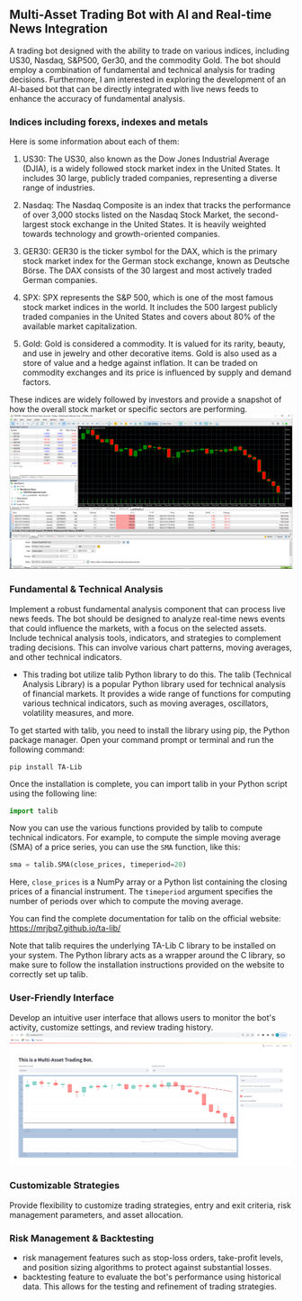 ## Multi-Asset Trading Bot with AI and Real-time News Integration
A trading bot designed with the ability to trade on various indices, including US30, Nasdaq, S&P500, Ger30, and the commodity Gold. The bot should employ a combination of fundamental and technical analysis for trading decisions. Furthermore, I am interested in exploring the development of an AI-based bot that can be directly integrated with live news feeds to enhance the accuracy of fundamental analysis.

### Indices including forexs, indexes and metals
Here is some information about each of them:

1. US30: The US30, also known as the Dow Jones Industrial Average (DJIA), is a widely followed stock market index in the United States. It includes 30 large, publicly traded companies, representing a diverse range of industries.

2. Nasdaq: The Nasdaq Composite is an index that tracks the performance of over 3,000 stocks listed on the Nasdaq Stock Market, the second-largest stock exchange in the United States. It is heavily weighted towards technology and growth-oriented companies.

3. GER30: GER30 is the ticker symbol for the DAX, which is the primary stock market index for the German stock exchange, known as Deutsche Börse. The DAX consists of the 30 largest and most actively traded German companies.

4. SPX: SPX represents the S&P 500, which is one of the most famous stock market indices in the world. It includes the 500 largest publicly traded companies in the United States and covers about 80% of the available market capitalization.

5. Gold: Gold is considered a commodity. It is valued for its rarity, beauty, and use in jewelry and other decorative items. Gold is also used as a store of value and a hedge against inflation. It can be traded on commodity exchanges and its price is influenced by supply and demand factors.

These indices are widely followed by investors and provide a snapshot of how the overall stock market or specific sectors are performing.
![Metatrader 5](image.png)


### Fundamental & Technical Analysis
Implement a robust fundamental analysis component that can process live news feeds. The bot should be designed to analyze real-time news events that could influence the markets, with a focus on the selected assets.
Include technical analysis tools, indicators, and strategies to complement trading decisions. This can involve various chart patterns, moving averages, and other technical indicators.
- This trading bot utilize talib Python library to do this.
The talib (Technical Analysis Library) is a popular Python library used for technical analysis of financial markets. It provides a wide range of functions for computing various technical indicators, such as moving averages, oscillators, volatility measures, and more.

To get started with talib, you need to install the library using pip, the Python package manager. Open your command prompt or terminal and run the following command:

```
pip install TA-Lib
```

Once the installation is complete, you can import talib in your Python script using the following line:

```python
import talib
```

Now you can use the various functions provided by talib to compute technical indicators. For example, to compute the simple moving average (SMA) of a price series, you can use the `SMA` function, like this:

```python
sma = talib.SMA(close_prices, timeperiod=20)
```

Here, `close_prices` is a NumPy array or a Python list containing the closing prices of a financial instrument. The `timeperiod` argument specifies the number of periods over which to compute the moving average.

You can find the complete documentation for talib on the official website: https://mrjbq7.github.io/ta-lib/

Note that talib requires the underlying TA-Lib C library to be installed on your system. The Python library acts as a wrapper around the C library, so make sure to follow the installation instructions provided on the website to correctly set up talib.

### User-Friendly Interface 
Develop an intuitive user interface that allows users to monitor the bot's activity, customize settings, and review trading history.
![UI](image-2.png)

### Customizable Strategies
Provide flexibility to customize trading strategies, entry and exit criteria, risk management parameters, and asset allocation.

### Risk Management & Backtesting
- risk management features such as stop-loss orders, take-profit levels, and position sizing algorithms to protect against substantial losses.
- backtesting feature to evaluate the bot's performance using historical data. This allows for the testing and refinement of trading strategies.